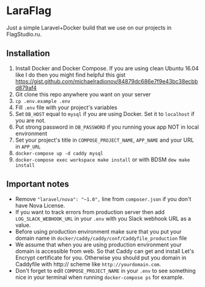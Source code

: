# LaraFlag

Just a simple Laravel+Docker build that we use on our projects in FlagStudio.ru.

## Installation

1. Install Docker and Docker Compose. If you are using clean Ubuntu 16.04 like I do then you might find helpful this gist https://gist.github.com/michaelradionov/84879dc686e7f9e43bc38ecbbd879af4
2. Git clone this repo anywhere you want on your server
3. `cp .env.example .env`
4. Fill `.env` file with your project's variables
  1. Set `DB_HOST` equal to `mysql` if you are using Docker. Set it to `localhost` if you are not.
  2. Put strong password in `DB_PASSWORD` if you running youк app NOT in local environment
  3. Set your project's title in `COMPOSE_PROJECT_NAME`, `APP_NAME` and your URL in `APP_URL`
4. `docker-compose up -d caddy mysql`
5. `docker-compose exec workspace make install` or with BDSM `dew make install`



## Important notes

- Remove `"laravel/nova": "~1.0",` line from `composer.json` if you don't have Nova License.
- If you want to track errors from production server then add `LOG_SLACK_WEBHOOK_URL` in your `.env` with you Slack webhook URL as a value.
- Before using production environment make sure that you put your domain name in `docker/caddy/caddy/conf/Caddyfile_production` file
- We assume that when you are using production environment your domain is accessible from web. So that Caddy can get and install Let's Encrypt certificate for you. Otherwise you should put you domain in Caddyfile with http:// scheme like `http://yourdomain.com`.
- Don't forget to edit `COMPOSE_PROJECT_NAME` in your `.env` to see something nice in your terminal when running `docker-compose ps` for example.
